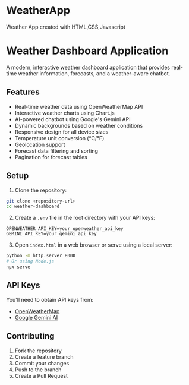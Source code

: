 # WeatherApp
Weather App created with HTML,CSS,Javascript
# Weather Dashboard Application

A modern, interactive weather dashboard application that provides real-time weather information, forecasts, and a weather-aware chatbot.

## Features

- Real-time weather data using OpenWeatherMap API
- Interactive weather charts using Chart.js
- AI-powered chatbot using Google's Gemini API
- Dynamic backgrounds based on weather conditions
- Responsive design for all device sizes
- Temperature unit conversion (°C/°F)
- Geolocation support
- Forecast data filtering and sorting
- Pagination for forecast tables

## Setup

1. Clone the repository:
```bash
git clone <repository-url>
cd weather-dashboard
```

2. Create a `.env` file in the root directory with your API keys:
```
OPENWEATHER_API_KEY=your_openweather_api_key
GEMINI_API_KEY=your_gemini_api_key
```

3. Open `index.html` in a web browser or serve using a local server:
```bash
python -m http.server 8000
# Or using Node.js
npx serve
```

## API Keys

You'll need to obtain API keys from:
- [OpenWeatherMap](https://openweathermap.org/api)
- [Google Gemini AI](https://cloud.google.com/vertex-ai/docs/generative-ai/start/quickstarts/api-quickstart)

## Contributing

1. Fork the repository
2. Create a feature branch
3. Commit your changes
4. Push to the branch
5. Create a Pull Request


